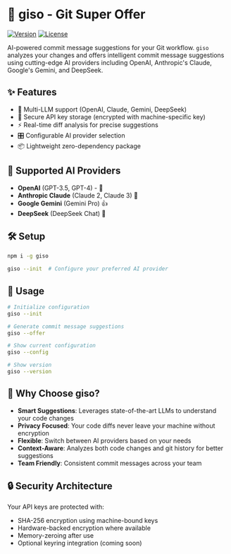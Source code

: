 # 🚀 giso - Git Super Offer

[![Version](https://img.shields.io/npm/v/giso.svg)](https://www.npmjs.com/package/giso)
[![License](https://img.shields.io/badge/license-MIT-blue.svg)](https://opensource.org/licenses/MIT)

AI-powered commit message suggestions for your Git workflow. `giso` analyzes your changes and offers intelligent commit message suggestions using cutting-edge AI providers including OpenAI, Anthropic's Claude, Google's Gemini, and DeepSeek.

## ✨ Features

- 🤖 Multi-LLM support (OpenAI, Claude, Gemini, DeepSeek)
- 🔐 Secure API key storage (encrypted with machine-specific key)
- ⚡️ Real-time diff analysis for precise suggestions
- 🎛️ Configurable AI provider selection
- 📦 Lightweight zero-dependency package

## 🔌 Supported AI Providers

- **OpenAI** (GPT-3.5, GPT-4) - 🤫
- **Anthropic Claude** (Claude 2, Claude 3) 🤫
- **Google Gemini** (Gemini Pro) 👍
- **DeepSeek** (DeepSeek Chat) 🤫

## 🛠️ Setup

```bash
npm i -g giso
```

```bash
giso --init  # Configure your preferred AI provider
```

## 🚀 Usage
```bash
# Initialize configuration
giso --init

# Generate commit message suggestions
giso --offer

# Show current configuration
giso --config

# Show version
giso --version
```

## 🌟 Why Choose giso?

- **Smart Suggestions**: Leverages state-of-the-art LLMs to understand your code changes
- **Privacy Focused**: Your code diffs never leave your machine without encryption
- **Flexible**: Switch between AI providers based on your needs
- **Context-Aware**: Analyzes both code changes and git history for better suggestions
- **Team Friendly**: Consistent commit messages across your team

## 🔒 Security Architecture

Your API keys are protected with:
- SHA-256 encryption using machine-bound keys
- Hardware-backed encryption where available
- Memory-zeroing after use
- Optional keyring integration (coming soon)
